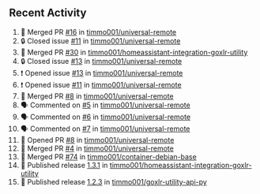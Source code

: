 ## Recent Activity

<!--START_SECTION:activity-->
1. 🎉 Merged PR [#16](https://github.com/timmo001/universal-remote/pull/16) in [timmo001/universal-remote](https://github.com/timmo001/universal-remote)
2. 🔒 Closed issue [#11](https://github.com/timmo001/universal-remote/issues/11) in [timmo001/universal-remote](https://github.com/timmo001/universal-remote)
3. 🎉 Merged PR [#30](https://github.com/timmo001/homeassistant-integration-goxlr-utility/pull/30) in [timmo001/homeassistant-integration-goxlr-utility](https://github.com/timmo001/homeassistant-integration-goxlr-utility)
4. 🔒 Closed issue [#13](https://github.com/timmo001/universal-remote/issues/13) in [timmo001/universal-remote](https://github.com/timmo001/universal-remote)
5. ❗ Opened issue [#13](https://github.com/timmo001/universal-remote/issues/13) in [timmo001/universal-remote](https://github.com/timmo001/universal-remote)
6. ❗ Opened issue [#11](https://github.com/timmo001/universal-remote/issues/11) in [timmo001/universal-remote](https://github.com/timmo001/universal-remote)
7. 🎉 Merged PR [#8](https://github.com/timmo001/universal-remote/pull/8) in [timmo001/universal-remote](https://github.com/timmo001/universal-remote)
8. 🗣 Commented on [#5](https://github.com/timmo001/universal-remote/issues/5) in [timmo001/universal-remote](https://github.com/timmo001/universal-remote)
9. 🗣 Commented on [#6](https://github.com/timmo001/universal-remote/issues/6) in [timmo001/universal-remote](https://github.com/timmo001/universal-remote)
10. 🗣 Commented on [#7](https://github.com/timmo001/universal-remote/issues/7) in [timmo001/universal-remote](https://github.com/timmo001/universal-remote)
11. 💪 Opened PR [#8](https://github.com/timmo001/universal-remote/pull/8) in [timmo001/universal-remote](https://github.com/timmo001/universal-remote)
12. 🎉 Merged PR [#4](https://github.com/timmo001/universal-remote/pull/4) in [timmo001/universal-remote](https://github.com/timmo001/universal-remote)
13. 🎉 Merged PR [#74](https://github.com/timmo001/container-debian-base/pull/74) in [timmo001/container-debian-base](https://github.com/timmo001/container-debian-base)
14. 🚀 Published release [1.3.1](https://github.com/1.3.1) in [timmo001/homeassistant-integration-goxlr-utility](https://github.com/timmo001/homeassistant-integration-goxlr-utility)
15. 🚀 Published release [1.2.3](https://github.com/1.2.3) in [timmo001/goxlr-utility-api-py](https://github.com/timmo001/goxlr-utility-api-py)
<!--END_SECTION:activity-->
